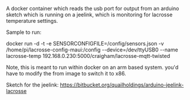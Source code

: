 A docker container which reads the usb port for output from an arduino sketch which is running on a jeelink, which is monitoring for lacrosse temperature settings.

Sample to run:

docker run -d -t -e SENSORCONFIGFILE=/config/sensors.json -v /home/pi/lacrosse-config-maui:/config --device=/dev/ttyUSB0 --name lacrosse-temp 192.168.0.230:5000/craigham/lacrosse-mqtt-twisted

Note, this is meant to run within docker on an arm based system.  you'd have to modify the from image to switch it to x86.

Sketch for the jeelink:
https://bitbucket.org/quailholdings/arduino-jeelink-lacrosse

